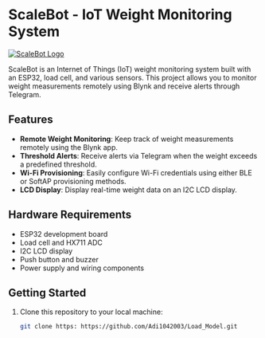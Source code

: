 # ScaleBot - IoT Weight Monitoring System

[![ScaleBot Logo](http://drive.google.com/uc?export=view&id=1qEgtSW4vrtDINCftU76MzR5Bn7Jsw0me)](https://web.telegram.org/a/#6616164017)

ScaleBot is an Internet of Things (IoT) weight monitoring system built with an ESP32, load cell, and various sensors. This project allows you to monitor weight measurements remotely using Blynk and receive alerts through Telegram.

## Features

- **Remote Weight Monitoring**: Keep track of weight measurements remotely using the Blynk app.
- **Threshold Alerts**: Receive alerts via Telegram when the weight exceeds a predefined threshold.
- **Wi-Fi Provisioning**: Easily configure Wi-Fi credentials using either BLE or SoftAP provisioning methods.
- **LCD Display**: Display real-time weight data on an I2C LCD display.

## Hardware Requirements

- ESP32 development board
- Load cell and HX711 ADC
- I2C LCD display
- Push button and buzzer
- Power supply and wiring components

## Getting Started

1. Clone this repository to your local machine:

   ```bash
   git clone https: https://github.com/Adi1042003/Load_Model.git

